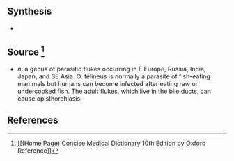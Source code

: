 ## Synthesis
- 
## Source [^1]
- $n$. a genus of parasitic flukes occurring in E Europe, Russia, India, Japan, and SE Asia. O. felineus is normally a parasite of fish-eating mammals but humans can become infected after eating raw or undercooked fish. The adult flukes, which live in the bile ducts, can cause opisthorchiasis.
## References

[^1]: [[(Home Page) Concise Medical Dictionary 10th Edition by Oxford Reference]]